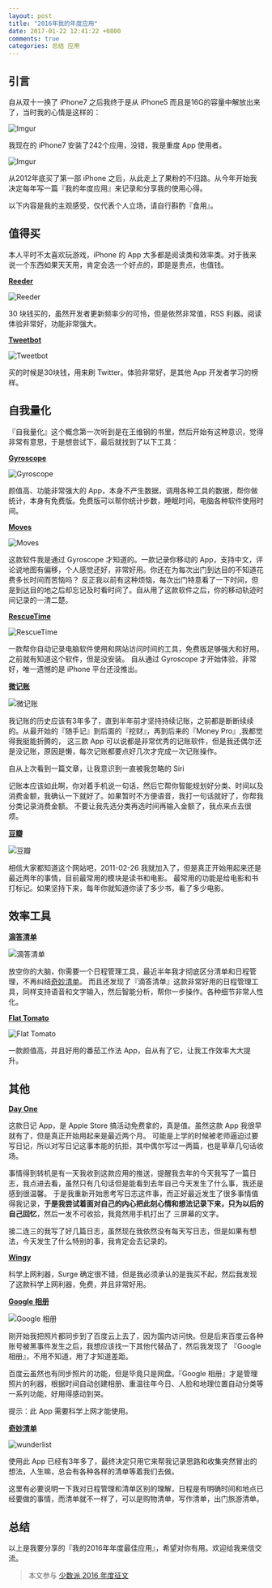 ```yaml
---
layout: post
title: "2016年我的年度应用"
date: 2017-01-22 12:41:22 +0800
comments: true
categories: 总结 应用
---
```

## 引言

自从双十一换了 iPhone7 之后我终于是从 iPhone5 而且是16G的容量中解放出来了，当时我的心情是这样的：

![Imgur](https://blog-1251237404.cos.ap-guangzhou.myqcloud.com/20190424162515.png)

我现在的 iPhone7 安装了242个应用，没错，我是重度 App 使用者。

![Imgur](https://blog-1251237404.cos.ap-guangzhou.myqcloud.com/20190424162526.png)

从2012年底买了第一部 iPhone 之后，从此走上了果粉的不归路。从今年开始我决定每年写一篇『我的年度应用』来记录和分享我的使用心得。

以下内容是我的主观感受，仅代表个人立场，请自行斟酌『食用』。

<!--more-->

## 值得买

本人平时不太喜欢玩游戏，iPhone 的 App 大多都是阅读类和效率类。对于我来说一个东西如果天天用，肯定会选一个好点的，即是是贵点，也值钱。

**[Reeder](https://itunes.apple.com/cn/app/reeder-3/id697846300?mt=8&uo=4&ct=pc&at=1010lmKs)**

![Reeder](https://blog-1251237404.cos.ap-guangzhou.myqcloud.com/20190424162538.png)

30 块钱买的，虽然开发者更新频率少的可怜，但是依然非常值，RSS 利器。阅读体验非常好，功能非常强大。

**[Tweetbot](https://itunes.apple.com/cn/app/tweetbot-4-for-twitter/id1018355599?mt=8&uo=4&ct=pc&at=1010lmKs)**

![Tweetbot](https://blog-1251237404.cos.ap-guangzhou.myqcloud.com/20190424162548.png)

买的时候是30块钱，用来刷 Twitter。体验非常好，是其他 App 开发者学习的榜样。


## 自我量化

『自我量化』这个概念第一次听到是在王维钢的书里，然后开始有这种意识，觉得非常有意思，于是想尝试下，最后就找到了以下工具：

**[Gyroscope](https://itunes.apple.com/cn/app/health-tracking-by-gyroscope/id1104085053?mt=8&uo=4&ct=pc&at=1010lmKs)**

![Gyroscope](https://blog-1251237404.cos.ap-guangzhou.myqcloud.com/20190424162601.png)

颜值高、功能非常强大的 App，本身不产生数据，调用各种工具的数据，帮你做统计，本身有免费版。免费版可以帮你统计步数，睡眠时间，电脑各种软件使用时间。

**[Moves](https://itunes.apple.com/cn/app/moves/id509204969?mt=8&uo=4&ct=pc&at=1010lmKs)**

![Moves](https://blog-1251237404.cos.ap-guangzhou.myqcloud.com/20190424162610.png)

这款软件我是通过 Gyroscope 才知道的。一款记录你移动的 App，支持中文，评论说地图有偏移，个人感觉还好，非常好用。你还在为每次出门到达目的不知道花费多长时间而苦恼吗？
反正我以前有这种烦恼，每次出门特意看了一下时间，但是到达目的地之后却忘记及时看时间了。自从用了这款软件之后，你的移动轨迹时间记录的一清二楚。

**[RescueTime](https://www.rescuetime.com)**

![RescueTime](https://blog-1251237404.cos.ap-guangzhou.myqcloud.com/20190424162619.png)

一款帮你自动记录电脑软件使用和网站访问时间的工具，免费版足够强大和好用。之前就有知道这个软件，但是没安装。
自从通过 Gyroscope 才开始体验，非常好，唯一遗憾的是 iPhone 平台还没推出。

**[微记账](https://itunes.apple.com/cn/app/wei-ji-zhang-zhi-neng-yu-yin/id1086339443?mt=8&uo=4&ct=pc&at=1010lmKs)**

![微记账](https://blog-1251237404.cos.ap-guangzhou.myqcloud.com/20190424162632.png)

我记账的历史应该有3年多了，直到半年前才坚持持续记账，之前都是断断续续的。从最开始的『随手记』到后面的『挖财』，再到后来的『Money Pro』,我都觉得我挺能折腾的，
这三款 App 可以说都是非常优秀的记账软件，但是我还偶尔还是没记账，原因是懒，每次记账都要点好几次才完成一次记账操作。

自从上次看到一篇文章，让我意识到一直被我忽略的 Siri

记账本应该如此啊，你对着手机说一句话，然后它帮你智能规划好分类、时间以及消费金额，我确认一下就好了。如果暂时不方便语音，我打一句话就好了，你帮我分类记录消费金额。
不要让我先选分类再选时间再输入金额了，我点来点去很烦。

**[豆瓣](https://www.douban.com/people/ipzone/)**

![豆瓣](https://blog-1251237404.cos.ap-guangzhou.myqcloud.com/20190424162642.png)

相信大家都知道这个网站吧，2011-02-26 我就加入了，但是真正开始用起来还是最近两年的事情，目前最常用的模块是读书和电影。
最常用的功能是给电影和书打标记。如果坚持下来，每年你就知道你读了多少书，看了多少电影。

## 效率工具

**[滴答清单](https://itunes.apple.com/cn/app/di-da-qing-dan-ren-wu-guan/id626144601?mt=8&uo=4&ct=pc&at=1010lmKs)**

![滴答清单](https://blog-1251237404.cos.ap-guangzhou.myqcloud.com/20190424162653.png)

放空你的大脑，你需要一个日程管理工具，最近半年我才彻底区分清单和日程管理，不再纠结[奇妙清单](https://www.wunderlist.com/)。
而且还发现了『滴答清单』这款非常好用的日程管理工具，同样支持语音和文字输入，然后智能分析，帮你一步操作。各种细节非常人性化。

**[Flat Tomato](https://itunes.apple.com/cn/app/flat-tomato-time-management/id719462746?mt=8&uo=4&ct=pc&at=1010lmKs)**

![Flat Tomato](https://blog-1251237404.cos.ap-guangzhou.myqcloud.com/20190424162702.png)

一款颜值高，并且好用的番茄工作法 App，自从有了它，让我工作效率大大提升。

## 其他

**[Day One](https://itunes.apple.com/cn/app/day-one-ri-ji-+-bi-ji/id1044867788?mt=8&uo=4&ct=pc&at=1010lmKs)**

这款日记 App，是 Apple Store 搞活动免费拿的，真是值。虽然这款 App 我很早就有了，但是真正开始用起来是最近两个月。
可能是上学的时候被老师逼迫过要写日记，所以对写日记这事本能的抗拒，其中偶尔写过一两篇，也是草草几句话收场。

事情得到转机是有一天我收到这款应用的推送，提醒我去年的今天我写了一篇日志，我点进去看，虽然只有几句话但是能看到去年自己今天发生了什么事，我还是感到很温馨。
于是我重新开始思考写日志这件事，而正好最近发生了很多事情值得我记录，**于是我尝试着面对自己的内心把此刻心情和想法记录下来，只为以后的自己回忆**，然后一发不可收拾，我竟然用手机打出了
三屏幕的文字。

接二连三的我写了好几篇日志，虽然现在我依然没有每天写日志，但是如果有想法，今天发生了什么特别的事，我肯定会去记录的。

**[Wingy](https://itunes.apple.com/cn/app/wingy-proxy-for-http-s-socks5/id1178584911?mt=8&uo=4&ct=pc&at=1010lmKs)**

科学上网利器，Surge 确定很不错，但是我必须承认的是我买不起，然后我发现了这款科学上网利器，免费，并且非常好用。

**[Google 相册](https://itunes.apple.com/cn/app/google-xiang-ce-mian-fei-cun/id962194608?mt=8&uo=4&ct=pc&at=1010lmKs)**

![Google 相册](https://blog-1251237404.cos.ap-guangzhou.myqcloud.com/20190424162717.png)

刚开始我把照片都同步到了百度云上去了，因为国内访问快。但是后来百度云各种账号被黑事件发生之后，我想应该找一下其他代替品了，然后我发现了 『Google 相册』，不用不知道，用了才知道差距。

百度云虽然也有同步照片的功能，但是毕竟只是网盘。『Google 相册』才是管理照片的利器，根据时间自动创建相册、重温往年今日、人脸和地理位置自动分类等一系列功能，好用得感动到哭。

提示：此 App 需要科学上网才能使用。

**[奇妙清单](https://itunes.apple.com/cn/app/qi-miao-qing-dan-ren-wu-guan/id406644151?mt=8&uo=4&ct=pc&at=1010lmKs)**

![wunderlist](https://blog-1251237404.cos.ap-guangzhou.myqcloud.com/20190424162730.png)

使用此 App 已经有3年多了，最终决定只用它来帮我记录思路和收集突然冒出的想法，人生嘛，总会有各种各样的清单等着我们去做。

这里有必要说明一下我对日程管理和清单区别的理解，日程是有明确时间和地点已经要做的事情，而清单就不一样了，可以是购物清单，写作清单，出门旅游清单。

## 总结

以上是我要分享的『我的2016年年度最佳应用』，希望对你有用。欢迎给我来信交流。

> 本文参与 [少数派 2016 年度征文](http://sspai.com/topic/2016)